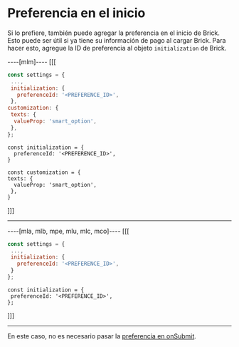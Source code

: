 # Preferencia en el inicio

Si lo prefiere, también puede agregar la preferencia en el inicio de Brick. Esto puede ser útil si ya tiene su información de pago al cargar Brick. Para hacer esto, agregue la ID de preferencia al objeto `initialization` de Brick.

----[mlm]----
[[[
```Javascript
const settings = {
 ...,
 initialization: {
   preferenceId: '<PREFERENCE_ID>',
 },
customization: {
 texts: {
  valueProp: 'smart_option',
 },
};
```
```react-jsx
const initialization = {
  preferenceId: '<PREFERENCE_ID>',
}

const customization = {
texts: {
  valueProp: 'smart_option',
 },
}
```
]]]

------------
----[mla, mlb, mpe, mlu, mlc, mco]----
[[[
```Javascript
const settings = {
 ...,
 initialization: {
   preferenceId: '<PREFERENCE_ID>',
 }
};
```
```react-jsx
const initialization = {
 preferenceId: '<PREFERENCE_ID>',
};
```
]]]

------------

En este caso, no es necesario pasar la [preferencia en onSubmit](/developers/es/docs/checkout-bricks/wallet-brick/advanced-features/preferences).